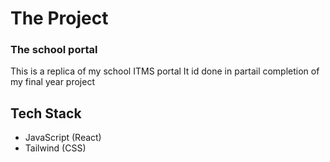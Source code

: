 # The Project

### The school portal

This is a replica of my school ITMS portal
It id done in partail completion of my final year project

## Tech Stack
- JavaScript (React)
- Tailwind (CSS)